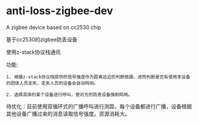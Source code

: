 # anti-loss-zigbee-dev
A zigbee device based on cc2530 chip

基于cc2530的zigbee防丢设备

使用z-stack协议栈通讯

功能:

    1. 根据z-stack协议栈提供的信号强度作为距离远近的判断依据，进而判断是否有使用本设备的团体人员走失，走失人员的设备会自动鸣响。

    2. 选择具体的某个设备进行呼叫，使对方的防丢设备强制鸣响。
    
待优化：目前使用双循环式的广播呼叫进行测距，每个设备都进行广播，设备根据其他设备广播过来的消息读取信号强度。资源消耗大。
